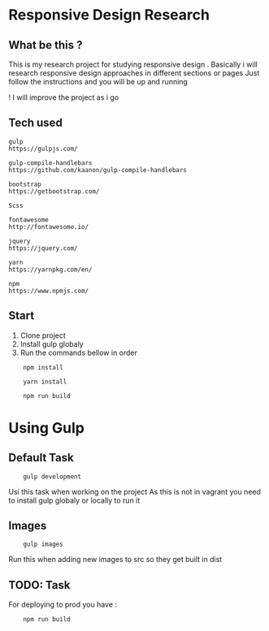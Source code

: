 Responsive Design Research
===========================

What be this ?
------------------

This is my research project for studying responsive design .
Basically i will research responsive design approaches in different sections or pages
Just follow the instructions and you will be up and running 

! I will improve the project as i go


Tech used
------------

```
gulp
https://gulpjs.com/
```

```
gulp-compile-handlebars
https://github.com/kaanon/gulp-compile-handlebars
```

```
bootstrap
https://getbootstrap.com/
```

```
Scss
```

```
fontawesome
http://fontawesome.io/
```

```
jquery
https://jquery.com/
```

```
yarn
https://yarnpkg.com/en/
```

```
npm
https://www.npmjs.com/
```


Start
------------

1. Clone project 
2. Install gulp globaly
3. Run the commands bellow in order


```
	npm install
```
```
	yarn install 
```
```
	npm run build
```


Using Gulp
==========


Default Task
------------
```
	gulp development
```

Usi this task when working on the project
As this is not in vagrant you need to install gulp globaly or locally to run it

Images
------------
```
	gulp images
```

Run this when adding new images to src so they get built in dist


TODO: Task
------------

For deploying to prod you have : 
```
	npm run build
```
